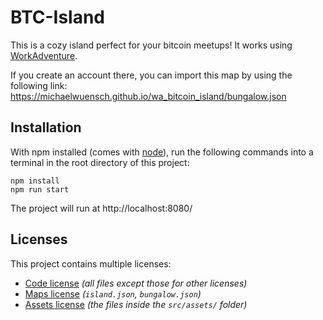 # BTC-Island

This is a cozy island perfect for your bitcoin meetups!
It works using [WorkAdventure](https://workadventu.re).

If you create an account there, you can import this map by using the following link:
https://michaelwuensch.github.io/wa_bitcoin_island/bungalow.json


## Installation

With npm installed (comes with [node](https://nodejs.org/en/)), run the following commands into a terminal in the root directory of this project:

```shell
npm install
npm run start
```

The project will run at http://localhost:8080/

## Licenses

This project contains multiple licenses:

* [Code license](./LICENSE.code) *(all files except those for other licenses)*
* [Maps license](./LICENSE.maps) *(`island.json`, `bungalow.json`)*
* [Assets license](./LICENSE.assets) *(the files inside the `src/assets/` folder)*